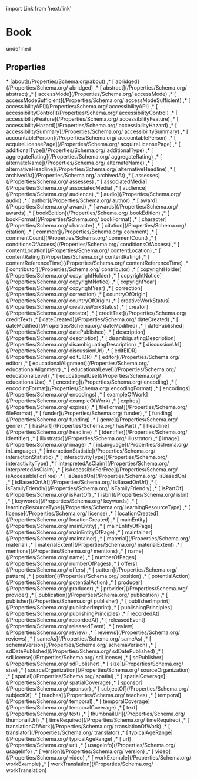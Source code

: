 import Link from 'next/link'
# Book

undefined

## Properties

<Grid>
* [about](/Properties/Schema.org/about)
,* [ abridged](/Properties/Schema.org/ abridged)
,* [ abstract](/Properties/Schema.org/ abstract)
,* [ accessMode](/Properties/Schema.org/ accessMode)
,* [ accessModeSufficient](/Properties/Schema.org/ accessModeSufficient)
,* [ accessibilityAPI](/Properties/Schema.org/ accessibilityAPI)
,* [ accessibilityControl](/Properties/Schema.org/ accessibilityControl)
,* [ accessibilityFeature](/Properties/Schema.org/ accessibilityFeature)
,* [ accessibilityHazard](/Properties/Schema.org/ accessibilityHazard)
,* [ accessibilitySummary](/Properties/Schema.org/ accessibilitySummary)
,* [ accountablePerson](/Properties/Schema.org/ accountablePerson)
,* [ acquireLicensePage](/Properties/Schema.org/ acquireLicensePage)
,* [ additionalType](/Properties/Schema.org/ additionalType)
,* [ aggregateRating](/Properties/Schema.org/ aggregateRating)
,* [ alternateName](/Properties/Schema.org/ alternateName)
,* [ alternativeHeadline](/Properties/Schema.org/ alternativeHeadline)
,* [ archivedAt](/Properties/Schema.org/ archivedAt)
,* [ assesses](/Properties/Schema.org/ assesses)
,* [ associatedMedia](/Properties/Schema.org/ associatedMedia)
,* [ audience](/Properties/Schema.org/ audience)
,* [ audio](/Properties/Schema.org/ audio)
,* [ author](/Properties/Schema.org/ author)
,* [ award](/Properties/Schema.org/ award)
,* [ awards](/Properties/Schema.org/ awards)
,* [ bookEdition](/Properties/Schema.org/ bookEdition)
,* [ bookFormat](/Properties/Schema.org/ bookFormat)
,* [ character](/Properties/Schema.org/ character)
,* [ citation](/Properties/Schema.org/ citation)
,* [ comment](/Properties/Schema.org/ comment)
,* [ commentCount](/Properties/Schema.org/ commentCount)
,* [ conditionsOfAccess](/Properties/Schema.org/ conditionsOfAccess)
,* [ contentLocation](/Properties/Schema.org/ contentLocation)
,* [ contentRating](/Properties/Schema.org/ contentRating)
,* [ contentReferenceTime](/Properties/Schema.org/ contentReferenceTime)
,* [ contributor](/Properties/Schema.org/ contributor)
,* [ copyrightHolder](/Properties/Schema.org/ copyrightHolder)
,* [ copyrightNotice](/Properties/Schema.org/ copyrightNotice)
,* [ copyrightYear](/Properties/Schema.org/ copyrightYear)
,* [ correction](/Properties/Schema.org/ correction)
,* [ countryOfOrigin](/Properties/Schema.org/ countryOfOrigin)
,* [ creativeWorkStatus](/Properties/Schema.org/ creativeWorkStatus)
,* [ creator](/Properties/Schema.org/ creator)
,* [ creditText](/Properties/Schema.org/ creditText)
,* [ dateCreated](/Properties/Schema.org/ dateCreated)
,* [ dateModified](/Properties/Schema.org/ dateModified)
,* [ datePublished](/Properties/Schema.org/ datePublished)
,* [ description](/Properties/Schema.org/ description)
,* [ disambiguatingDescription](/Properties/Schema.org/ disambiguatingDescription)
,* [ discussionUrl](/Properties/Schema.org/ discussionUrl)
,* [ editEIDR](/Properties/Schema.org/ editEIDR)
,* [ editor](/Properties/Schema.org/ editor)
,* [ educationalAlignment](/Properties/Schema.org/ educationalAlignment)
,* [ educationalLevel](/Properties/Schema.org/ educationalLevel)
,* [ educationalUse](/Properties/Schema.org/ educationalUse)
,* [ encoding](/Properties/Schema.org/ encoding)
,* [ encodingFormat](/Properties/Schema.org/ encodingFormat)
,* [ encodings](/Properties/Schema.org/ encodings)
,* [ exampleOfWork](/Properties/Schema.org/ exampleOfWork)
,* [ expires](/Properties/Schema.org/ expires)
,* [ fileFormat](/Properties/Schema.org/ fileFormat)
,* [ funder](/Properties/Schema.org/ funder)
,* [ funding](/Properties/Schema.org/ funding)
,* [ genre](/Properties/Schema.org/ genre)
,* [ hasPart](/Properties/Schema.org/ hasPart)
,* [ headline](/Properties/Schema.org/ headline)
,* [ identifier](/Properties/Schema.org/ identifier)
,* [ illustrator](/Properties/Schema.org/ illustrator)
,* [ image](/Properties/Schema.org/ image)
,* [ inLanguage](/Properties/Schema.org/ inLanguage)
,* [ interactionStatistic](/Properties/Schema.org/ interactionStatistic)
,* [ interactivityType](/Properties/Schema.org/ interactivityType)
,* [ interpretedAsClaim](/Properties/Schema.org/ interpretedAsClaim)
,* [ isAccessibleForFree](/Properties/Schema.org/ isAccessibleForFree)
,* [ isBasedOn](/Properties/Schema.org/ isBasedOn)
,* [ isBasedOnUrl](/Properties/Schema.org/ isBasedOnUrl)
,* [ isFamilyFriendly](/Properties/Schema.org/ isFamilyFriendly)
,* [ isPartOf](/Properties/Schema.org/ isPartOf)
,* [ isbn](/Properties/Schema.org/ isbn)
,* [ keywords](/Properties/Schema.org/ keywords)
,* [ learningResourceType](/Properties/Schema.org/ learningResourceType)
,* [ license](/Properties/Schema.org/ license)
,* [ locationCreated](/Properties/Schema.org/ locationCreated)
,* [ mainEntity](/Properties/Schema.org/ mainEntity)
,* [ mainEntityOfPage](/Properties/Schema.org/ mainEntityOfPage)
,* [ maintainer](/Properties/Schema.org/ maintainer)
,* [ material](/Properties/Schema.org/ material)
,* [ materialExtent](/Properties/Schema.org/ materialExtent)
,* [ mentions](/Properties/Schema.org/ mentions)
,* [ name](/Properties/Schema.org/ name)
,* [ numberOfPages](/Properties/Schema.org/ numberOfPages)
,* [ offers](/Properties/Schema.org/ offers)
,* [ pattern](/Properties/Schema.org/ pattern)
,* [ position](/Properties/Schema.org/ position)
,* [ potentialAction](/Properties/Schema.org/ potentialAction)
,* [ producer](/Properties/Schema.org/ producer)
,* [ provider](/Properties/Schema.org/ provider)
,* [ publication](/Properties/Schema.org/ publication)
,* [ publisher](/Properties/Schema.org/ publisher)
,* [ publisherImprint](/Properties/Schema.org/ publisherImprint)
,* [ publishingPrinciples](/Properties/Schema.org/ publishingPrinciples)
,* [ recordedAt](/Properties/Schema.org/ recordedAt)
,* [ releasedEvent](/Properties/Schema.org/ releasedEvent)
,* [ review](/Properties/Schema.org/ review)
,* [ reviews](/Properties/Schema.org/ reviews)
,* [ sameAs](/Properties/Schema.org/ sameAs)
,* [ schemaVersion](/Properties/Schema.org/ schemaVersion)
,* [ sdDatePublished](/Properties/Schema.org/ sdDatePublished)
,* [ sdLicense](/Properties/Schema.org/ sdLicense)
,* [ sdPublisher](/Properties/Schema.org/ sdPublisher)
,* [ size](/Properties/Schema.org/ size)
,* [ sourceOrganization](/Properties/Schema.org/ sourceOrganization)
,* [ spatial](/Properties/Schema.org/ spatial)
,* [ spatialCoverage](/Properties/Schema.org/ spatialCoverage)
,* [ sponsor](/Properties/Schema.org/ sponsor)
,* [ subjectOf](/Properties/Schema.org/ subjectOf)
,* [ teaches](/Properties/Schema.org/ teaches)
,* [ temporal](/Properties/Schema.org/ temporal)
,* [ temporalCoverage](/Properties/Schema.org/ temporalCoverage)
,* [ text](/Properties/Schema.org/ text)
,* [ thumbnailUrl](/Properties/Schema.org/ thumbnailUrl)
,* [ timeRequired](/Properties/Schema.org/ timeRequired)
,* [ translationOfWork](/Properties/Schema.org/ translationOfWork)
,* [ translator](/Properties/Schema.org/ translator)
,* [ typicalAgeRange](/Properties/Schema.org/ typicalAgeRange)
,* [ url](/Properties/Schema.org/ url)
,* [ usageInfo](/Properties/Schema.org/ usageInfo)
,* [ version](/Properties/Schema.org/ version)
,* [ video](/Properties/Schema.org/ video)
,* [ workExample](/Properties/Schema.org/ workExample)
,* [ workTranslation](/Properties/Schema.org/ workTranslation)

</Grid>

